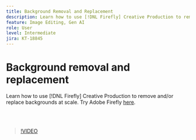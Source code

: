 ```yaml
---
title: Background Removal and Replacement
description: Learn how to use [!DNL Firefly] Creative Production to remove and/or replace backgrounds at scale
feature: Image Editing, Gen AI
role: User
level: Intermediate
jira: KT-18845
---
```

# Background removal and replacement

Learn how to use [!DNL Firefly] Creative Production to remove and/or replace backgrounds at scale. Try Adobe Firefly [here](https://firefly.adobe.com/).

<br>&nbsp;

>[!VIDEO](https://video.tv.adobe.com/v/3472916?quality=12&learn=on&hidetitle=true)